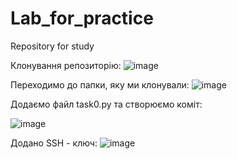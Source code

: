 # Lab_for_practice
Repository for study


Клонування репозиторію:
![image](https://user-images.githubusercontent.com/85624023/121804739-8540d280-cc50-11eb-9c52-0129b0ffe2a7.png)

Переходимо до папки, яку ми клонували:
![image](https://user-images.githubusercontent.com/85624023/121805809-76a8ea00-cc55-11eb-8644-c3fdaf76b966.png)

Додаємо файл task0.py та створюємо коміт:

![image](https://user-images.githubusercontent.com/85624023/121806936-9abafa00-cc5a-11eb-9cad-f50e39d37874.png)

Додано SSH - ключ:
![image](https://user-images.githubusercontent.com/85624023/122405459-bee34780-cf88-11eb-9f6c-a1cc7bc6a32b.png)


